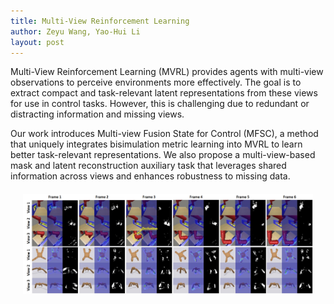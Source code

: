 ```yaml
---
title: Multi-View Reinforcement Learning
author: Zeyu Wang, Yao-Hui Li
layout: post
---
```

<div class="container">
	<p>Multi-View Reinforcement Learning (MVRL) provides agents with multi-view observations to perceive environments more effectively. The goal is to extract compact and task-relevant latent representations from these views for use in control tasks. However, this is challenging due to redundant or distracting information and missing views.</p>
	<p>Our work introduces Multi-view Fusion State for Control (MFSC), a method that uniquely integrates bisimulation metric learning into MVRL to learn better task-relevant representations. We also propose a multi-view-based mask and latent reconstruction auxiliary task that leverages shared information across views and enhances robustness to missing data.</p>
</div>


<div style="float:none;border:solid 1px 000;margin:20px;text-align: center;"><img src="/assets/images/research/MFSC_vis.png"></div>